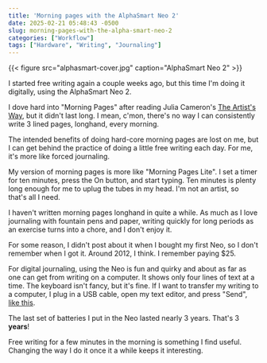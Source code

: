 ```yaml
---
title: 'Morning pages with the AlphaSmart Neo 2'
date: 2025-02-21 05:48:43 -0500
slug: morning-pages-with-the-alpha-smart-neo-2
categories: ["Workflow"]
tags: ["Hardware", "Writing", "Journaling"]
---
```


{{< figure src="alphasmart-cover.jpg" caption="AlphaSmart Neo 2" >}}

I started free writing again a couple weeks ago, but this time I'm doing it digitally, using the AlphaSmart Neo 2.

I dove hard into "Morning Pages" after reading Julia Cameron's [The Artist's Way](https://en.wikipedia.org/wiki/The_Artist's_Way), but it didn't last long. I mean, c'mon, there's no way I can consistently write 3 lined pages, longhand, every morning.

<!--more-->

The intended benefits of doing hard-core morning pages are lost on me, but I can get behind the practice of doing a little free writing each day. For me, it's more like forced journaling.

My version of morning pages is more like "Morning Pages Lite". I set a timer for ten minutes, press the On button, and start typing. Ten minutes is plenty long enough for me to uplug the tubes in my head. I'm not an artist, so that's all I need.

I haven't written morning pages longhand in quite a while. As much as I love journaling with fountain pens and paper, writing quickly for long periods as an exercise turns into a chore, and I don't enjoy it.

For some reason, I didn't post about it when I bought my first Neo, so I don't remember when I got it. Around 2012, I think. I remember paying $25.

For digital journaling, using the Neo is fun and quirky and about as far as one can get from writing on a computer. It shows only four lines of text at a time. The keyboard isn't fancy, but it's fine. If I want to transfer my writing to a computer, I plug in a USB cable, open my text editor, and press "Send", [like this](https://archive.baty.net/2018/alphasmart-neo-file-transfer/).

The last set of batteries I put in the Neo lasted nearly 3 years. That's 3 **years**!

Free writing for a few minutes in the morning is something I find useful. Changing the way I do it once it a while keeps it interesting.











